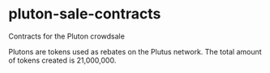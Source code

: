 # pluton-sale-contracts
Contracts for the Pluton crowdsale

Plutons are tokens used as rebates on the Plutus network. The total amount of tokens created is 21,000,000.
